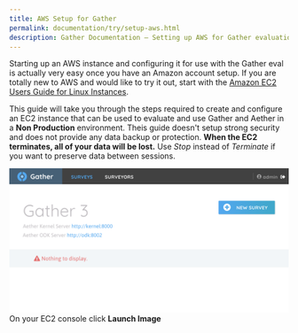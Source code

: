 ```yaml
---
title: AWS Setup for Gather
permalink: documentation/try/setup-aws.html
description: Gather Documentation – Setting up AWS for Gather evaluation
---
```


Starting up an AWS instance and configuring it for use with the Gather eval is actually very easy once you have an Amazon account setup.  If you are totally new to AWS and would like to try it out, start with the [Amazon EC2 Users Guide for Linux Instances](https://docs.aws.amazon.com/AWSEC2/latest/UserGuide/concepts.html).

This guide will take you through the steps required to create and configure an EC2 instance that can be used to evaluate and use Gather and Aether in a **Non Production** environment.  Theis guide doesn't setup strong security and does not provide any data backup or protection.  **When the EC2 terminates, all of your data will be lost.**   Use *Stop* instead of *Terminate* if you want to preserve data between sessions.

![Gather main screen](/images/gather-first-screen.png) On your EC2 console click **Launch Image** 

